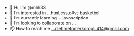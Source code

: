 - 👋 Hi, I’m @mhh33
- 👀 I’m interested in ...html,css,c#ve basketbol
- 🌱 I’m currently learning ... javascription
- 💞️ I’m looking to collaborate on ...
- 📫 How to reach me ...mehmetomerkoroglu414@gmail.com

<!---
mhh33/mhh33 is a ✨ special ✨ repository because its `README.md` (this file) appears on your GitHub profile.
You can click the Preview link to take a look at your changes.
--->
